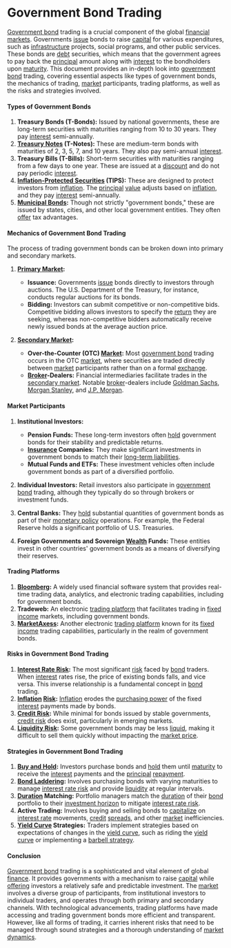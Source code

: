 # Government Bond Trading

[Government bond](../g/government_bond.md) trading is a crucial component of the global [financial markets](../f/financial_market.md). Governments [issue](../i/issue.md) bonds to raise [capital](../c/capital.md) for various expenditures, such as [infrastructure](../i/infrastructure.md) projects, social programs, and other public services. These bonds are [debt](../d/debt.md) securities, which means that the government agrees to pay back the [principal](../p/principal.md) amount along with [interest](../i/interest.md) to the bondholders upon [maturity](../m/maturity.md). This document provides an in-depth look into [government bond](../g/government_bond.md) trading, covering essential aspects like types of government bonds, the mechanics of trading, [market](../m/market.md) participants, trading platforms, as well as the risks and strategies involved.

#### Types of Government Bonds

1. **Treasury Bonds (T-Bonds):** Issued by national governments, these are long-term securities with maturities ranging from 10 to 30 years. They pay [interest](../i/interest.md) semi-annually.
2. **[Treasury Notes](../t/treasury_notes.md) (T-Notes):** These are medium-term bonds with maturities of 2, 3, 5, 7, and 10 years. They also pay semi-annual [interest](../i/interest.md).
3. **Treasury Bills (T-Bills):** Short-term securities with maturities ranging from a few days to one year. These are issued at a [discount](../d/discount.md) and do not pay periodic [interest](../i/interest.md).
4. **[Inflation-Protected Securities](../i/inflation-protected_securities.md) (TIPS):** These are designed to protect investors from [inflation](../i/inflation.md). The [principal](../p/principal.md) [value](../v/value.md) adjusts based on [inflation](../i/inflation.md), and they pay [interest](../i/interest.md) semi-annually.
5. **[Municipal Bonds](../m/municipal_bonds.md):** Though not strictly "government bonds," these are issued by states, cities, and other local government entities. They often [offer](../o/offer.md) tax advantages.

#### Mechanics of Government Bond Trading

The process of trading government bonds can be broken down into primary and secondary markets.

1. **[Primary Market](../p/primary_market.md):**
   - **Issuance:** Governments [issue](../i/issue.md) bonds directly to investors through auctions. The U.S. Department of the Treasury, for instance, conducts regular auctions for its bonds.
   - **Bidding:** Investors can submit competitive or non-competitive bids. Competitive bidding allows investors to specify the [return](../r/return.md) they are seeking, whereas non-competitive bidders automatically receive newly issued bonds at the average auction price.

2. **[Secondary Market](../s/secondary_market.md):**
   - **Over-the-Counter (OTC) [Market](../m/market.md):** Most [government bond](../g/government_bond.md) trading occurs in the OTC [market](../m/market.md), where securities are traded directly between [market](../m/market.md) participants rather than on a formal [exchange](../e/exchange.md).
   - **[Broker](../b/broker.md)-Dealers:** Financial intermediaries facilitate trades in the [secondary market](../s/secondary_market.md). Notable [broker](../b/broker.md)-dealers include [Goldman Sachs](https://www.goldmansachs.com/), [Morgan Stanley](https://www.morganstanley.com/), and [J.P. Morgan](https://www.jpmorgan.com/).

#### Market Participants

1. **Institutional Investors:**
   - **Pension Funds:** These long-term investors often [hold](../h/hold.md) government bonds for their stability and predictable returns.
   - **[Insurance](../i/insurance.md) Companies:** They make significant investments in government bonds to match their [long-term liabilities](../l/long-term_liabilities.md).
   - **Mutual Funds and ETFs:** These investment vehicles often include government bonds as part of a diversified portfolio.

2. **Individual Investors:** Retail investors also participate in [government bond](../g/government_bond.md) trading, although they typically do so through brokers or investment funds.

3. **Central Banks:** They [hold](../h/hold.md) substantial quantities of government bonds as part of their [monetary policy](../m/monetary_policy.md) operations. For example, the Federal Reserve holds a significant portfolio of U.S. Treasuries.

4. **Foreign Governments and Sovereign [Wealth](../w/wealth.md) Funds:** These entities invest in other countries' government bonds as a means of diversifying their reserves.

#### Trading Platforms

1. **[Bloomberg](../b/bloomberg.md):** A widely used financial software system that provides real-time trading data, analytics, and electronic trading capabilities, including for government bonds.
2. **Tradeweb:** An electronic [trading platform](../t/trading_platform.md) that facilitates trading in [fixed income](../f/fixed_income.md) markets, including government bonds.
3. **[MarketAxess](../m/marketaxess.md):** Another electronic [trading platform](../t/trading_platform.md) known for its [fixed income](../f/fixed_income.md) trading capabilities, particularly in the realm of government bonds.

#### Risks in Government Bond Trading

1. **[Interest Rate Risk](../i/interest_rate_risk.md):** The most significant [risk](../r/risk.md) faced by [bond](../b/bond.md) traders. When [interest](../i/interest.md) rates rise, the price of existing bonds falls, and vice versa. This inverse relationship is a fundamental concept in [bond](../b/bond.md) trading.
2. **[Inflation](../i/inflation.md) [Risk](../r/risk.md):** [Inflation](../i/inflation.md) erodes the [purchasing power](../p/purchasing_power.md) of the fixed [interest](../i/interest.md) payments made by bonds.
3. **[Credit Risk](../c/credit_risk.md):** While minimal for bonds issued by stable governments, [credit risk](../c/credit_risk.md) does exist, particularly in emerging markets.
4. **[Liquidity Risk](../l/liquidity_risk.md):** Some government bonds may be less [liquid](../l/liquid.md), making it difficult to sell them quickly without impacting the [market price](../m/market_price.md).

#### Strategies in Government Bond Trading

1. **[Buy and Hold](../b/buy_and_hold.md):** Investors purchase bonds and [hold](../h/hold.md) them until [maturity](../m/maturity.md) to receive the [interest](../i/interest.md) payments and the [principal](../p/principal.md) [repayment](../r/repayment.md).
2. **[Bond Laddering](../b/bond_laddering.md):** Involves purchasing bonds with varying maturities to manage [interest rate risk](../i/interest_rate_risk.md) and provide [liquidity](../l/liquidity.md) at regular intervals.
3. **[Duration](../d/duration.md) Matching:** Portfolio managers match the [duration](../d/duration.md) of their [bond](../b/bond.md) portfolio to their [investment horizon](../i/investment_horizon.md) to mitigate [interest rate risk](../i/interest_rate_risk.md).
4. **Active Trading:** Involves buying and selling bonds to [capitalize](../c/capitalize.md) on [interest rate](../i/interest_rate.md) movements, [credit](../c/credit.md) [spreads](../s/spreads.md), and other [market](../m/market.md) inefficiencies.
5. **[Yield Curve](../y/yield_curve.md) Strategies:** Traders implement strategies based on expectations of changes in the [yield curve](../y/yield_curve.md), such as riding the [yield curve](../y/yield_curve.md) or implementing a [barbell strategy](../b/barbell_strategy.md).

#### Conclusion

[Government bond](../g/government_bond.md) trading is a sophisticated and vital element of global [finance](../f/finance.md). It provides governments with a mechanism to raise [capital](../c/capital.md) while [offering](../o/offering.md) investors a relatively safe and predictable investment. The [market](../m/market.md) involves a diverse group of participants, from institutional investors to individual traders, and operates through both primary and secondary channels. With technological advancements, trading platforms have made accessing and trading government bonds more efficient and transparent. However, like all forms of trading, it carries inherent risks that need to be managed through sound strategies and a thorough understanding of [market dynamics](../m/market_dynamics.md).
